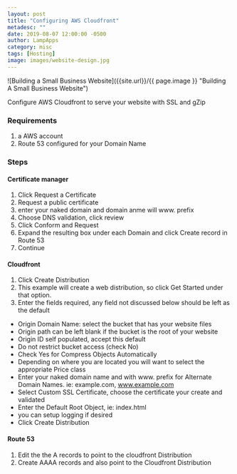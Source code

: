 ```yaml
---
layout: post
title: "Configuring AWS Cloudfront"
metadesc: ""
date: 2019-08-07 12:00:00 -0500
author: LampApps
category: misc
tags: [Hosting]
image: images/website-design.jpg
---
```


![Building a Small Business Website]({{site.url}}/{{ page.image }} "Building A Small Business Website")

Configure AWS Cloudfront to serve your website with SSL and gZip


<!--more-->

### Requirements
1. a AWS account
2. Route 53 configured for your Domain Name

### Steps

#### Certificate manager
1. Click Request a Certificate
2. Request a public certificate
3. enter your naked domain and domain anme will www. prefix
4. Choose DNS validation, click review
5. Click Conform and Request
6. Expand the resulting box under each Domain and click Create record in Route 53
7. Continue



#### Cloudfront
1. Click Create Distribution
2. This example will create a web distribution, so click Get Started under that option.
3. Enter the fields required, any field not discussed below should be left as the default
  * Origin Domain Name: select the bucket that has your website files
  * Origin path can be left blank if the bucket is the root of your website
  * Origin ID self populated, accept this default
  * Do not restrict bucket access (check No)
  * Check Yes for Compress Objects Automatically
  * Depending on where you are located you will want to select the appropriate Price class
  * Enter your naked domain name and with www. prefix for Alternate Domain Names. ie: example.com, www.example.com
  * Select Custom SSL Certificate, choose the certificate your create and validated
  * Enter the Default Root Object, ie: index.html
  * you can setup logging if desired
  * Click Create Distribution

#### Route 53
1. Edit the the A records to point to the cloudfront Distribution
2. Create AAAA records and also point to the Cloudfront Distribution
